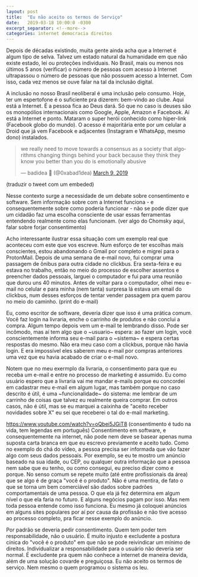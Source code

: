 ```yaml
---
layout: post
title:  "Eu não aceito os termos de Serviço"
date:   2019-03-18 10:00:0 -0300
excerpt_separator: <!--more-->
categories: internet democracia direitos
---
```

<!--more-->
Depois de décadas existindo, muita gente ainda acha que a Internet é algum tipo de selva. Talvez um estado natural da humanidade em que não existe estado, lei ou proteções individuais. No Brasil, mais ou menos nos últimos 5 anos (verificar) o número de pessoas com acesso à Internet ultrapassou o número de pessoas que não possuem acesso a Internet. Com isso, cada vez menos se ouve falar na tal da inclusão digital.
<!--more-->
A inclusão no nosso Brasil neoliberal é uma inclusão pelo consumo. Hoje, ter um espertofone é o suficiente pra dizerem: bem-vindo ao clube. Aqui está a Internet. É a pessoa fica ao Deus dará. Só que no caso is deuses são os monopólios internacionais como Google, Apple, Amazon e Facebook. Aí está a Internet e ponto. Mataram o super herói conhecido como hiper-link (Facebook globo do mundo). O acesso é majoritária ente por um celular a Droid que já vem Facebook e adjacentes (Instagram e WhatsApp, mesmo dono) instalados.

<blockquote class="twitter-tweet" data-lang="en"><p lang="en" dir="ltr">we really need to move towards a consensus as a society that algorithms changing things behind your back because they think they know you better than you do is emotionally abusive</p>&mdash; badidea 💫 (@0xabad1dea) <a href="https://twitter.com/0xabad1dea/status/1104434607204827136?ref_src=twsrc%5Etfw">March 9, 2019</a></blockquote>
<script async src="https://platform.twitter.com/widgets.js" charset="utf-8"></script>
 (traduzir o tweet com um embeded)

Nesse contexto surge a necessidade de um debate sobre consentimento e software. Sem informação sobre com a Internet funciona - e consequentemente sobre como poderia funcionar - não se pode dizer que um cidadão faz uma escolha consciente de usar essas ferramentas entendendo realmente como elas funcionam. (ver algo do Chomsky aqui, falar sobre forjar consentimento)

Acho interessante ilustrar essa situação com um exemplo real que aconteceu com este que vos escreve. Num esforço de ter escolhas mais conscientes, estou abandonando o Gmail por completo e migrei para o ProtonMail. Depois de uma semana de e-mail novo, fui comprar uma passagem de ônibus para outra cidade no clickbus. Era sexta-feira e eu estava no trabalho, então no meio do processo de escolher assentos e preencher dados pessoais, larguei o computador e fui para uma reunião que durou uns 40 minutos. Antes de voltar para o computador, olhei meu e-mail no celular e para minha (nem tanta) surpresa lá estava um email do clickbus, num desses esforços de tentar vender passagem pra quem parou no meio do caminho. (print do e-mail)

Eu, como escritor de software, deveria dizer que isso é uma prática comum. Você faz login na livraria, enche o carrinho de produtos e não conclui a compra. Algum tempo depois vem um e-mail te lembrando disso. Pode ser incômodo, mas aí tem algo que o ~usuario~ espera: ao fazer um login, você conscientemente informa seu e-mail para o ~sistema~ e espera certas respostas do mesmo. Não era meu caso com a clickbus, porque não havia login. E era impossível eles saberem meu e-mail por compras anteriores uma vez que eu havia acabado de criar o e-mail novo.

Notem que no meu exermplo da livraria, o consentimento para que eu receba um e-mail e entre no processo de marketing é assumido. Eu como usuário espero que a livraria vai me mandar e-mails porque eu concordei em cadastrar meu e-mail em algum lugar, mas também porque no caso descrito é útil, é uma ~funcionalidade~ do sistema: me lembrar de um carrinho de coisas que talvez eu realmente queira comprar. Em outros casos, não é útil, mas se eu marquei a caixinha de "aceito receber novidades sobre X" eu sei que receberei o tal do e-mail marketing.

https://www.youtube.com/watch?v=oQbei5JGiT8 (consentimento é tudo na vida, tem legendas em português)
Consentimento em software, e consequentemente na internet, não pode nem deve se basear apenas numa suposta carta branca em que eu escrevo previamente e aceito tudo. Como no exemplo do chá do vídeo, a pessoa precisa ser informada que vão fazer algo com seus dados pessoais. Por exemplo, se eu te mostro um anúncio baseado na sua idade, ou CEP, ou qualquer outra informação que a pessoa nem sabe que eu tenho, ou como consegui, eu preciso dizer como e porque. No senso comum se repete muito (até entre profissionais da área) que se algo é de graça "você é o produto". Não é uma mentira, de fato o que se torna um bem comerciável são dados sobre padrões comportamentais de uma pessoa. O que ela já fez determina em algum nível o que ela faria no futuro. E alguns negócios pagam por isso. Mas nem toda pessoa entende como isso funciona. Eu mesmo já coloquei anúncios em alguns sites populares por aí por causa da profissão e não tive acesso ao processo completo, pra ficar nesse exemplo do anúncio.

Por padrão se deveria pedir consentimento. Quem tem poder tem responsabilidade, não o usuário. É muito injusto e excludente a postura cínica do "você é o produto" em que não se pode reivindicar um mínimo de direitos. Individualizar a responsabilidade para o usuário não deveria ser normal. É excludente pra quem não conhece a internet de maneira devida, além de uma solução covarde e preguiçosa. Eu não aceito os termos de serviço. Nem mesmo o quem programou o sistema os leu.
